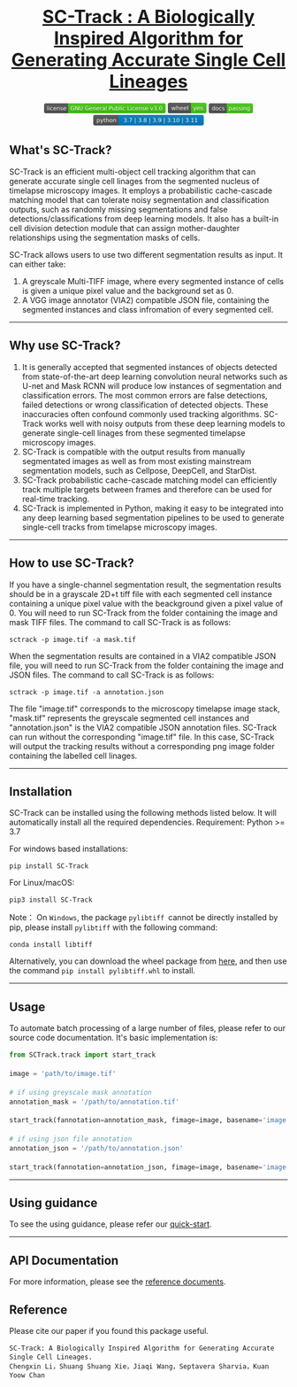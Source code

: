 

# <div align="center" style="text-align: center; font-size: 32px;"> <b><a href=https://github.com/chan-labsite/SC-Track>SC-Track : A Biologically Inspired Algorithm for Generating Accurate Single Cell Lineages</a></b></div>

<div align="center"> <img src="docs/icon/license.svg" width = 220 /> <img src="docs/icon/wheel.svg" width = 70 />  <img src="docs/icon/docs.svg" width = 80 /> <img src="docs/icon/Python-version.svg" width = 200 /> </div> 

## What's SC-Track?

SC-Track is an efficient multi-object cell tracking algorithm that can generate accurate single cell linages from the segmented nucleus of timelapse microscopy images. It employs a probabilistic cache-cascade matching model that can tolerate noisy segmentation and classification outputs, such as randomly missing segmentations and false detections/classifications from deep learning models. It also has a built-in cell division detection module that can assign mother-daughter relationships using the segmentation masks of cells.

SC-Track allows users to use two different segmentation results as input. It can either take:
1) A greyscale Multi-TIFF image, where every segmented instance of cells is given a unique pixel value and the background set as 0.
2) A VGG image annotator (VIA2) compatible JSON file, containing the segmented instances and class infromation of every segmented cell.


----------


## Why use SC-Track?

1) It is generally accepted that segmented instances of objects detected from state-of-the-art deep learning convolution neural networks such as U-net and Mask RCNN will produce low instances of segmentation and classification errors. The most common errors are false detections, failed detections or wrong classification of detected objects. These inaccuracies often confound commonly used tracking algorithms. SC-Track works well with noisy outputs from these deep learning models to generate single-cell linages from these segmented timelapse microscopy images.
2) SC-Track is compatible with the output results from manually segmentated images as well as from most existing mainstream segmentation models, such as Cellpose, DeepCell, and StarDist. 
3) SC-Track probabilistic cache-cascade matching model can efficiently track multiple targets between frames and therefore can be used for real-time tracking.
4) SC-Track is implemented in Python, making it easy to be integrated into any deep learning based segmentation pipelines to be used to generate single-cell tracks from timelapse microscopy images.



-------

## How to use SC-Track?

If you have a single-channel segmentation result, the segmentation results should be in a grayscale 2D+t tiff file with each segmented cell instance containing a unique pixel value with the beackground given a pixel value of 0. You will need to run SC-Track from the folder containing the image and mask TIFF files. The command to call SC-Track is as follows:
```
sctrack -p image.tif -a mask.tif
```

When the segmentation results are contained in a VIA2 compatible JSON file, you will need to run SC-Track from the folder containing the image and JSON files. The command to call SC-Track is as follows: 
```
sctrack -p image.tif -a annotation.json
```
The file "image.tif" corresponds to the microscopy timelapse image stack, "mask.tif" represents the greyscale segmented cell instances and "annotation.json" is the VIA2 compatible JSON annotation files. SC-Track can run without the corresponding "image.tif" file. In this case, SC-Track will output the tracking results without a corresponding png image folder containing the labelled cell linages.


----------

## Installation

SC-Track can be installed using the following methods listed below. It will automatically install all the required dependencies.
Requirement: Python >= 3.7

For windows based installations:

```
pip install SC-Track
```

For Linux/macOS:
```
pip3 install SC-Track
```

Note： On `Windows`, the package `pylibtiff `cannot be directly installed by pip, please install `pylibtiff` with the following command:

```
conda install libtiff
```

Alternatively, you can download the wheel package from [here](https://www.lfd.uci.edu/~gohlke/pythonlibs/#pylibtiff), and then use the command `pip install pylibtiff.whl` to install.



-----------------------

## Usage

To automate batch processing of a large number of files, please refer to our source code documentation. It's basic implementation is:

```python
from SCTrack.track import start_track

image = 'path/to/image.tif'

# if using greyscale mask annotation
annotation_mask = '/path/to/annotation.tif'

start_track(fannotation=annotation_mask, fimage=image, basename='image', track_range=None, fout='/path/to/dir')

# if using json file annotation
annotation_json = '/path/to/annotation.json'

start_track(fannotation=annotation_json, fimage=image, basename='image', track_range=None, fout='/path/to/dir')
```



------

## Using guidance

To see the using guidance, please refer our [quick-start](./notebook/quick-start.ipynb).

---------

## API  Documentation

For more information, please see the [reference documents](https://htmlpreview.github.io/?https://github.com/frozenleaves/SC-Track/blob/master/docs/build/html/index.html).


## Reference

Please cite our paper if you found this package useful. 
```
SC-Track: A Biologically Inspired Algorithm for Generating Accurate Single Cell Lineages. 
Chengxin Li，Shuang Shuang Xie，Jiaqi Wang，Septavera Sharvia，Kuan Yoow Chan
```
